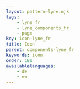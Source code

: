 ```yaml
---
layout: pattern-lyne.njk
tags: 
    - lyne_fr
    - lyne_components_fr
    - page
key: icon-lyne_fr
title: Icon
parent: components-lyne_fr
keywords: icon
order: 180
availablelanguages: 
    - de
    - en
---
```

